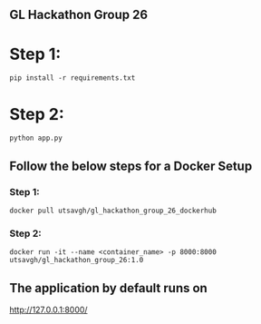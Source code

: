 ## GL Hackathon Group 26

# Step 1:
```pip install -r requirements.txt```
# Step 2:
```python app.py```

## Follow the below steps for a Docker Setup

### Step 1:
```docker pull utsavgh/gl_hackathon_group_26_dockerhub```
### Step 2:
```docker run -it --name <container_name> -p 8000:8000 utsavgh/gl_hackathon_group_26:1.0```

## The application by default runs on

http://127.0.0.1:8000/